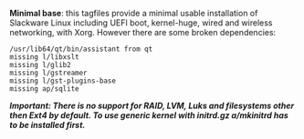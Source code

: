 **Minimal base**: this tagfiles provide a minimal usable installation of Slackware Linux including UEFI boot, kernel-huge, wired and wireless networking, with Xorg. However there are some broken dependencies:

```
/usr/lib64/qt/bin/assistant from qt
missing l/libxslt
missing l/glib2
missing l/gstreamer
missing l/gst-plugins-base
missing ap/sqlite
```

***Important:
There is no support for RAID, LVM, Luks and filesystems other then Ext4 by default.
To use generic kernel with initrd.gz a/mkinitrd has to be installed first.***

